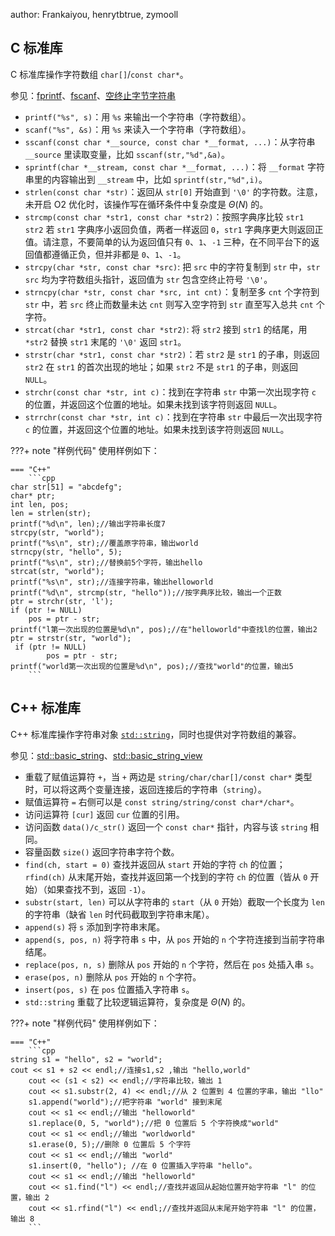 author: Frankaiyou, henrytbtrue, zymooll

## C 标准库

C 标准库操作字符数组 `char[]`/`const char*`。

参见：[fprintf](https://zh.cppreference.com/w/c/io/fprintf)、[fscanf](https://zh.cppreference.com/w/c/io/fscanf)、[空终止字节字符串](https://zh.cppreference.com/w/c/string/byte)

-   `printf("%s", s)`：用 `%s` 来输出一个字符串（字符数组）。
-   `scanf("%s", &s)`：用 `%s` 来读入一个字符串（字符数组）。
-   `sscanf(const char *__source, const char *__format, ...)`：从字符串 `__source` 里读取变量，比如 `sscanf(str,"%d",&a)`。
-   `sprintf(char *__stream, const char *__format, ...)`：将 `__format` 字符串里的内容输出到 `__stream` 中，比如 `sprintf(str,"%d",i)`。
-   `strlen(const char *str)`：返回从 `str[0]` 开始直到 `'\0'` 的字符数。注意，未开启 O2 优化时，该操作写在循环条件中复杂度是 $\Theta(N)$ 的。
-   `strcmp(const char *str1, const char *str2)`：按照字典序比较 `str1 str2` 若 `str1` 字典序小返回负值，两者一样返回 `0`，`str1` 字典序更大则返回正值。请注意，不要简单的认为返回值只有 `0`、`1`、`-1` 三种，在不同平台下的返回值都遵循正负，但并非都是 `0`、`1`、`-1`。
-   `strcpy(char *str, const char *src)`: 把 `src` 中的字符复制到 `str` 中，`str`  `src` 均为字符数组头指针，返回值为 `str` 包含空终止符号 `'\0'`。
-   `strncpy(char *str, const char *src, int cnt)`：复制至多 `cnt` 个字符到 `str` 中，若 `src` 终止而数量未达 `cnt` 则写入空字符到 `str` 直至写入总共 `cnt` 个字符。
-   `strcat(char *str1, const char *str2)`: 将 `str2` 接到 `str1` 的结尾，用 `*str2` 替换 `str1` 末尾的 `'\0'` 返回 `str1`。
-   `strstr(char *str1, const char *str2)`：若 `str2` 是 `str1` 的子串，则返回 `str2` 在 `str1` 的首次出现的地址；如果 `str2` 不是 `str1` 的子串，则返回 `NULL`。
-   `strchr(const char *str, int c)`：找到在字符串 `str` 中第一次出现字符 `c` 的位置，并返回这个位置的地址。如果未找到该字符则返回 `NULL`。
-   `strrchr(const char *str, int c)`：找到在字符串 `str` 中最后一次出现字符 `c` 的位置，并返回这个位置的地址。如果未找到该字符则返回 `NULL`。

???+ note "样例代码"
    使用样例如下：
    
    === "C++"
        ```cpp
	char str[51] = "abcdefg";
	char* ptr;
	int len, pos;
	len = strlen(str);
	printf("%d\n", len);//输出字符串长度7
	strcpy(str, "world");
	printf("%s\n", str);//覆盖原字符串，输出world
	strncpy(str, "hello", 5);
	printf("%s\n", str);//替换前5个字符，输出hello
	strcat(str, "world");
	printf("%s\n", str);//连接字符串，输出helloworld
	printf("%d\n", strcmp(str, "hello"));//按字典序比较，输出一个正数
	ptr = strchr(str, 'l');
 	if (ptr != NULL)
		pos = ptr - str;
	printf("l第一次出现的位置是%d\n", pos);//在"helloworld"中查找l的位置，输出2
	ptr = strstr(str, "world");
	 if (ptr != NULL)
	        pos = ptr - str;
	printf("world第一次出现的位置是%d\n", pos);//查找"world"的位置，输出5
        ```
    
## C++ 标准库

C++ 标准库操作字符串对象 [`std::string`](../lang/csl/string.md)，同时也提供对字符数组的兼容。

参见：[std::basic\_string](https://zh.cppreference.com/w/cpp/string/basic_string)、[std::basic\_string\_view](https://zh.cppreference.com/w/cpp/string/basic_string_view)

-   重载了赋值运算符 `+`，当 `+` 两边是 `string/char/char[]/const char*` 类型时，可以将这两个变量连接，返回连接后的字符串（`string`）。
-   赋值运算符 `=` 右侧可以是 `const string/string/const char*/char*`。
-   访问运算符 `[cur]` 返回 `cur` 位置的引用。
-   访问函数 `data()/c_str()` 返回一个 `const char*` 指针，内容与该 `string` 相同。
-   容量函数 `size()` 返回字符串字符个数。
-   `find(ch, start = 0)` 查找并返回从 `start` 开始的字符 `ch` 的位置；`rfind(ch)` 从末尾开始，查找并返回第一个找到的字符 `ch` 的位置（皆从 `0` 开始）（如果查找不到，返回 `-1`）。
-   `substr(start, len)` 可以从字符串的 `start`（从 `0` 开始）截取一个长度为 `len` 的字符串（缺省 `len` 时代码截取到字符串末尾）。
-   `append(s)` 将 `s` 添加到字符串末尾。
-   `append(s, pos, n)` 将字符串 `s` 中，从 `pos` 开始的 `n` 个字符连接到当前字符串结尾。
-   `replace(pos, n, s)` 删除从 `pos` 开始的 `n` 个字符，然后在 `pos` 处插入串 `s`。
-   `erase(pos, n)` 删除从 `pos` 开始的 `n` 个字符。
-   `insert(pos, s)` 在 `pos` 位置插入字符串 `s`。
-   `std::string` 重载了比较逻辑运算符，复杂度是 $\Theta(N)$ 的。

???+ note "样例代码"
    使用样例如下：
    
    === "C++"
        ```cpp
	string s1 = "hello", s2 = "world";
	cout << s1 + s2 << endl;//连接s1,s2 ,输出 "hello,world"
        cout << (s1 < s2) << endl;//字符串比较，输出 1
        cout << s1.substr(2, 4) << endl;//从 2 位置到 4 位置的字串，输出 "llo" 
        s1.append("world");//把字符串 "world" 接到末尾 
        cout << s1 << endl;//输出 "helloworld"
        s1.replace(0, 5, "world");//把 0 位置后 5 个字符换成"world" 
        cout << s1 << endl;//输出 "worldworld"
        s1.erase(0, 5);//删除 0 位置后 5 个字符
        cout << s1 << endl;//输出 "world" 
        s1.insert(0, "hello"); //在 0 位置插入字符串 "hello"。
        cout << s1 << endl;//输出 "helloworld"
        cout << s1.find("l") << endl;//查找并返回从起始位置开始字符串 "l" 的位置，输出 2
        cout << s1.rfind("l") << endl;//查找并返回从末尾开始字符串 "l" 的位置，输出 8
        ```
